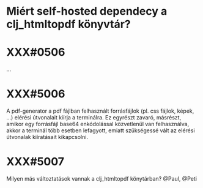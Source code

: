 
# Miért self-hosted dependecy a clj_htmltopdf könyvtár?
# XXX#0506
  ...



# XXX#5006
  A pdf-generator a pdf fájlban felhasznált forrásfájlok (pl. css fájlok, képek, ...)
  elérési útvonalait kiírja a terminálra. Ez egyrészt zavaró, másrészt, amikor
  egy forrásfájl base64 enkódolással közvetlenül van felhasználva, akkor a terminál
  több esetben lefagyott, emiatt szükségessé vált az elérési útvonalak kiíratásait
  kikapcsolni.



# XXX#5007
  Milyen más változtatások vannak a clj_htmltopdf könytárban?
  @Paul, @Peti
